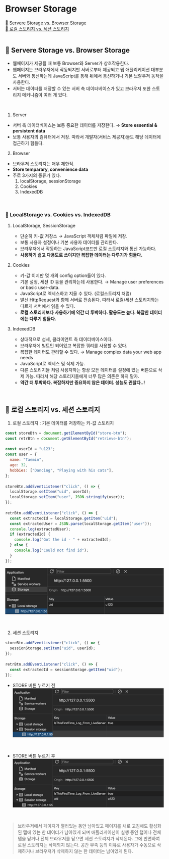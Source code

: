 # Browser Storage

[📌 Servere Storage vs. Browser Storage](#-servere-storage-vs-browser-storage)<br>
[📌 로컬 스토리지 vs. 세션 스토리지](#-로컬-스토리지-vs-세션-스토리지)<br>
<br>

## 📌 Servere Storage vs. Browser Storage

- 웹페이지가 제공될 때 보통 Browser와 Server가 상호작용한다.
- 웹페이지는 브라우저에서 작동되지만 서버로부터 제공되고 웹 애플리케이션 대부분도 서버와 통신하는데 JavaScript를 통해 뒤에서 통신하거나 기본 브랄우저 동작을 사용한다.
- 서버는 데이터를 저장할 수 있는 서버 측 데이터베이스가 있고 브라우저 또한 스토리지 메커니즘이 여러 개 있다.

<br>

1. Server

- 서버 측 데이터베이스는 보통 중요한 데이터를 저장한다. &rarr; **Store essential & persistent data**
- 보통 사용자의 컴퓨터에서 저장. 따라서 개발자(서비스 제공자)들도 해당 데이터에 접근하기 힘들다.

2. Browser

- 브라우저 스토리지는 매우 제한적.
- **Store temparary, convenience data**
- 주로 3가지의 종류가 있다.
  1. localStorage, sessionStorage
  2. Cookies
  3. IndexedDB

<br>

### 📖 LocalStorage vs. Cookies vs. IndexedDB

1. LocalStorage, SessionStorage

   - 단순히 키-값 저장소 &rarr; JavaScript 객체처럼 파일에 저장.
   - 보통 사용자 설정이나 기본 사용자 데이터를 관리한다.
   - 브라우저에서 작동하는 JavaScript코드만 로컬 스토리지와 통신 가능하다.
   - **사용하기 쉽고 다용도로 쓰이지만 복잡한 데이터는 다루기가 힘들다.**

2. Cookies

   - 키-값 이지만 몇 개의 config option들이 있다.
   - 기본 설정, 세션 ID 등을 관리하는데 사용한다. &rarr; Manage user preferences or basic user-data.
   - JavaScript로 엑세스하고 지울 수 있다. (로컬스토리지 처럼)
   - 발신 HttpRequest와 함께 서버로 전송된다. 따라서 로컬/세션 스토리지와는 다르게 서버에서 읽을 수 있다.
   - **로컬 스토리지보다 사용하기에 약간 더 투박하다. 활용도는 높다. 복잡한 데이터에는 다루기 힘들다.**

3. IndexedDB
   - 상대적으로 섬세, 클라이언트 측 데이터베이스이다.
   - 브라우저에 빌트인 되어있고 복잡한 쿼리를 사용할 수 있다.
   - 복잡한 데이터도 관리할 수 있다. &rarr; Manage complex data your web app needs
   - JavaScript로 엑세스 및 삭제 가능.
   - 다른 스토리지들 처럼 사용자하는 항상 모든 데이터를 설정에 있는 버튼으로 삭제 가능. 따라서 해당 스토리지들에게 너무 많은 의존은 하지 말자.
   - **약간 더 투박하다. 복잡하지만 중요하지 않은 데이터. 성능도 괜찮다..!**

<br>

## 📌 로컬 스토리지 vs. 세션 스토리지

1. 로컬 스토리지 : 기본 데이터를 저장하는 키-값 스토리지

```javascript
const storeBtn = document.getElementById("store-btn");
const retrBtn = document.getElementById("retrieve-btn");

const userId = "u123";
const user = {
  name: "Taemin",
  age: 32,
  hobbies: ["Dancing", "Playing with his cats"],
};

storeBtn.addEventListener("click", () => {
  localStorage.setItem("uid", userId);
  localStorage.setItem("user", JSON.stringify(user));
});

retrBtn.addEventListener("click", () => {
  const extractedId = localStorage.getItem("uid");
  const extractedUser = JSON.parse(localStorage.getItem("user"));
  console.log(extractedUser);
  if (extractedId) {
    console.log("Got the id - " + extractedId);
  } else {
    console.log("Could not find id");
  }
});
```

![localStorage](localStorage.png)

<br>

2. 세션 스토리지

```javascript
storeBtn.addEventListener("click", () => {
  sessionStorage.setItem("uid", userId);
});

retrBtn.addEventListener("click", () => {
  const extractedId = sessionStorage.getItem("uid");
});
```

- STORE 버튼 누르기 전
  ![before](sessionBefore.png)

<br>

- STORE 버튼 누르기 후
  ![after](sessionAfter.png)

<br>

> 브라우저에서 페이지가 열러있는 동안 남아있고 페이지를 새로 고침해도 활성화된 탭에 있는 한 데이터가 남아있게 되며 애플리케이션이 실행 중인 탭이나 전체 탭을 닫거나 전체 브라우저를 닫으면 세션 스토리지가 삭제된다. 그에 반면하여 로컬 스토리지는 삭제되지 않는다. 공간 부족 등의 이유로 사용자가 수동으로 삭제하거나 브라우저가 삭제하지 않는 한 데이터는 남아있게 된다.
